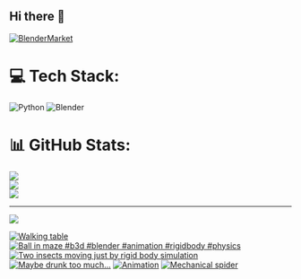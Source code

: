 ## Hi there 👋

<!--
**luckychris/luckychris** is a ✨ _special_ ✨ repository because its `README.md` (this file) appears on your GitHub profile.

Here are some ideas to get you started:

- 🔭 I’m currently working on ...
- 🌱 I’m currently learning ...
- 👯 I’m looking to collaborate on ...
- 🤔 I’m looking for help with ...
- 💬 Ask me about ...
- 📫 How to reach me: https://www.instagram.com/blender.fun/
- 😄 Pronouns: ...
- ⚡ Fun fact: ...
-->


[![BlenderMarket](https://assets.superhivemarket.com/site_assets/blendermarketlogo.png)](https://blendermarket.com/creators/blenderfun)

# 💻 Tech Stack:
![Python](https://img.shields.io/badge/python-3670A0?style=for-the-badge&logo=python&logoColor=ffdd54) ![Blender](https://img.shields.io/badge/blender-%23F5792A.svg?style=for-the-badge&logo=blender&logoColor=white)
# 📊 GitHub Stats:
![](https://github-readme-stats.vercel.app/api?username=luckychris&theme=great-gatsby&hide_border=false&include_all_commits=false&count_private=false)<br/>
![](https://github-readme-streak-stats.herokuapp.com/?user=luckychris&theme=great-gatsby&hide_border=false)<br/>
![](https://github-readme-stats.vercel.app/api/top-langs/?username=luckychris&theme=great-gatsby&hide_border=false&include_all_commits=false&count_private=false&layout=compact)

---
[![](https://visitcount.itsvg.in/api?id=luckychris&icon=0&color=0)](https://visitcount.itsvg.in)

<!-- Proudly created with GPRM ( https://gprm.itsvg.in ) -->

<!-- BEGIN YOUTUBE-CARDS -->
[![Walking table](https://ytcards.demolab.com/?id=uLLW07Mpc4k&title=Walking+table&lang=en&timestamp=1740941722&background_color=%230d1117&title_color=%23ffffff&stats_color=%23dedede&max_title_lines=1&width=250&border_radius=5 "Walking table")](https://www.youtube.com/watch?v=uLLW07Mpc4k)
[![Ball in maze #b3d #blender #animation #rigidbody #physics](https://ytcards.demolab.com/?id=E0Yz9xZs6B4&title=Ball+in+maze+%23b3d+%23blender+%23animation+%23rigidbody+%23physics&lang=en&timestamp=1740494982&background_color=%230d1117&title_color=%23ffffff&stats_color=%23dedede&max_title_lines=1&width=250&border_radius=5 "Ball in maze #b3d #blender #animation #rigidbody #physics")](https://www.youtube.com/watch?v=E0Yz9xZs6B4)
[![Two insects moving just by rigid body simulation](https://ytcards.demolab.com/?id=2dfMwP8jMAs&title=Two+insects+moving+just+by+rigid+body+simulation&lang=en&timestamp=1740245547&background_color=%230d1117&title_color=%23ffffff&stats_color=%23dedede&max_title_lines=1&width=250&border_radius=5 "Two insects moving just by rigid body simulation")](https://www.youtube.com/watch?v=2dfMwP8jMAs)
[![Maybe drunk too much...](https://ytcards.demolab.com/?id=ujn3lPf4PoA&title=Maybe+drunk+too+much...&lang=en&timestamp=1740135168&background_color=%230d1117&title_color=%23ffffff&stats_color=%23dedede&max_title_lines=1&width=250&border_radius=5 "Maybe drunk too much...")](https://www.youtube.com/watch?v=ujn3lPf4PoA)
[![Animation](https://ytcards.demolab.com/?id=YgQyw8zJkhk&title=Animation&lang=en&timestamp=1740077825&background_color=%230d1117&title_color=%23ffffff&stats_color=%23dedede&max_title_lines=1&width=250&border_radius=5 "Animation")](https://www.youtube.com/watch?v=YgQyw8zJkhk)
[![Mechanical spider](https://ytcards.demolab.com/?id=V3GFPABMjkE&title=Mechanical+spider&lang=en&timestamp=1739859738&background_color=%230d1117&title_color=%23ffffff&stats_color=%23dedede&max_title_lines=1&width=250&border_radius=5 "Mechanical spider")](https://www.youtube.com/watch?v=V3GFPABMjkE)
<!-- END YOUTUBE-CARDS -->

